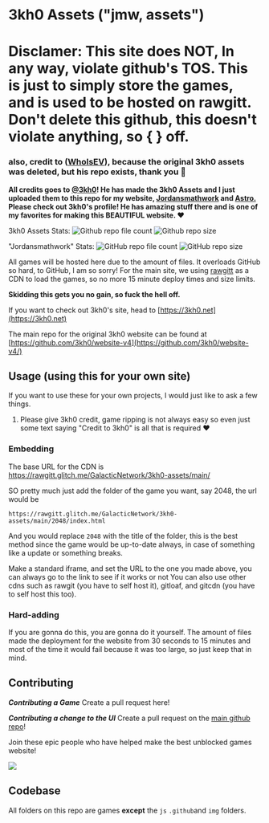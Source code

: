 # 3kh0 Assets ("jmw, assets")
# Disclamer: This site does NOT, In any way, violate github's TOS. This is just to simply store the games, and is used to be hosted on rawgitt. Don't delete this github, this doesn't violate anything, so {    } off.
### also, credit to ([WhoIsEV](https://github.com/WhoIsEv/relivedassets)), because the original 3kh0 assets was deleted, but his repo exists, thank you 💖


**All credits goes to [@3kh0](https://github.com/3kh0)! He has made the 3kh0 Assets and I just uploaded them to this repo for my website, [Jordansmathwork](https://github.com/GalacticNetwork/jordansmathwork-v4) and [Astro.](https://github.com/GalacticNetwork/astro-static)
Please check out 3kh0's profile! He has amazing stuff there and is one of my favorites for making this BEAUTIFUL website. ♥**

3kh0 Assets Stats:
![Github repo file count](https://img.shields.io/github/directory-file-count/GalacticNetwork/3kh0-Assets?label=Total%20file%20count)
![Github repo size](https://img.shields.io/github/repo-size/GalacticNetwork/3kh0-Assets?label=Total%20size)

"Jordansmathwork" Stats:
![GitHub repo file count](https://img.shields.io/github/directory-file-count/GalacticNetwork/jordansmathwork-v4?label=Total%20file%20count)
![GitHub repo size](https://img.shields.io/github/repo-size/GalacticNetwork/jordansmathwork-v4?label=Total%20size)

All games will be hosted here due to the amount of files. It overloads GitHub so hard, to GitHub, I am so sorry! For the main site, we using [rawgitt](https://rawgitt.glitch.me) as a CDN to load the games, so no more 15 minute deploy times and size limits.

**Skidding this gets you no gain, so fuck the hell off.**

If you want to check out 3kh0's site, head to [https://3kh0.net](https://3kh0.net)

The main repo for the original 3kh0 website can be found at [https://github.com/3kh0/website-v4](https://github.com/3kh0/website-v4/)

## Usage (using this for your own site)

If you want to use these for your own projects, I would just like to ask a few things.
1. Please give 3kh0 credit, game ripping is not always easy so even just some text saying "Credit to 3kh0" is all that is required :heart:

### Embedding

The base URL for the CDN is https://rawgitt.glitch.me/GalacticNetwork/3kh0-assets/main/

SO pretty much just add the folder of the game you want, say 2048, the url would be
```
https://rawgitt.glitch.me/GalacticNetwork/3kh0-assets/main/2048/index.html
```
And you would replace `2048` with the title of the folder, this is the best method since the game would be up-to-date always, in case of something like a update or something breaks.

Make a standard iframe, and set the URL to the one you made above, you can always go to the link to see if it works or not
You can also use other cdns such as rawgit (you have to self host it), gitloaf, and gitcdn (you have to self host this too).

### Hard-adding
If you are gonna do this, you are gonna do it yourself. The amount of files made the deployment for the website from 30 seconds to 15 minutes and most of the time it would fail because it was too large, so just keep that in mind.

## Contributing

***Contributing a Game***
Create a pull request here!

***Contributing a change to the UI***
Create a pull request on the [main github repo](https://github.com/GalacticNetwork/jordansmathwork-v4)!

Join these epic people who have helped make the best unblocked games website!

<a href="https://github.com/GalacticNetwork/3kh0-Assets/graphs/contributors">
  <img src="https://contrib.rocks/image?repo=GalacticNetwork/3kh0-Assets" />
</a>

## Codebase

All folders on this repo are games **except** the `js` `.github`and `img` folders.
